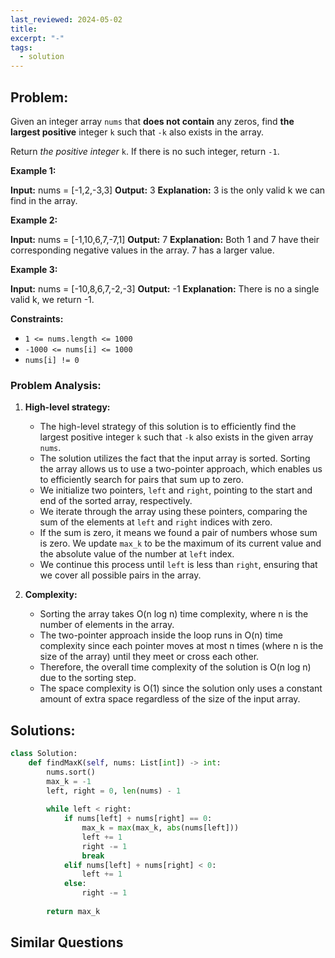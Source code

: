 ```yaml
---
last_reviewed: 2024-05-02
title: 
excerpt: "-"
tags:
  - solution
---
```

## Problem:
Given an integer array `nums` that **does not contain** any zeros, find **the largest positive** integer `k` such that `-k` also exists in the array.

Return _the positive integer_ `k`. If there is no such integer, return `-1`.

**Example 1:**

**Input:** nums = [-1,2,-3,3]
**Output:** 3
**Explanation:** 3 is the only valid k we can find in the array.

**Example 2:**

**Input:** nums = [-1,10,6,7,-7,1]
**Output:** 7
**Explanation:** Both 1 and 7 have their corresponding negative values in the array. 7 has a larger value.

**Example 3:**

**Input:** nums = [-10,8,6,7,-2,-3]
**Output:** -1
**Explanation:** There is no a single valid k, we return -1.

**Constraints:**

- `1 <= nums.length <= 1000`
- `-1000 <= nums[i] <= 1000`
- `nums[i] != 0`

### Problem Analysis:
1. **High-level strategy:**
   - The high-level strategy of this solution is to efficiently find the largest positive integer `k` such that `-k` also exists in the given array `nums`.
   - The solution utilizes the fact that the input array is sorted. Sorting the array allows us to use a two-pointer approach, which enables us to efficiently search for pairs that sum up to zero.
   - We initialize two pointers, `left` and `right`, pointing to the start and end of the sorted array, respectively.
   - We iterate through the array using these pointers, comparing the sum of the elements at `left` and `right` indices with zero.
   - If the sum is zero, it means we found a pair of numbers whose sum is zero. We update `max_k` to be the maximum of its current value and the absolute value of the number at `left` index.
   - We continue this process until `left` is less than `right`, ensuring that we cover all possible pairs in the array.

2. **Complexity:**
   - Sorting the array takes O(n log n) time complexity, where n is the number of elements in the array.
   - The two-pointer approach inside the loop runs in O(n) time complexity since each pointer moves at most n times (where n is the size of the array) until they meet or cross each other.
   - Therefore, the overall time complexity of the solution is O(n log n) due to the sorting step.
   - The space complexity is O(1) since the solution only uses a constant amount of extra space regardless of the size of the input array.
## Solutions:

```python
class Solution:
    def findMaxK(self, nums: List[int]) -> int:
        nums.sort()
        max_k = -1
        left, right = 0, len(nums) - 1
        
        while left < right:
            if nums[left] + nums[right] == 0:
                max_k = max(max_k, abs(nums[left]))
                left += 1
                right -= 1
                break
            elif nums[left] + nums[right] < 0:
                left += 1
            else:
                right -= 1
        
        return max_k
```

## Similar Questions